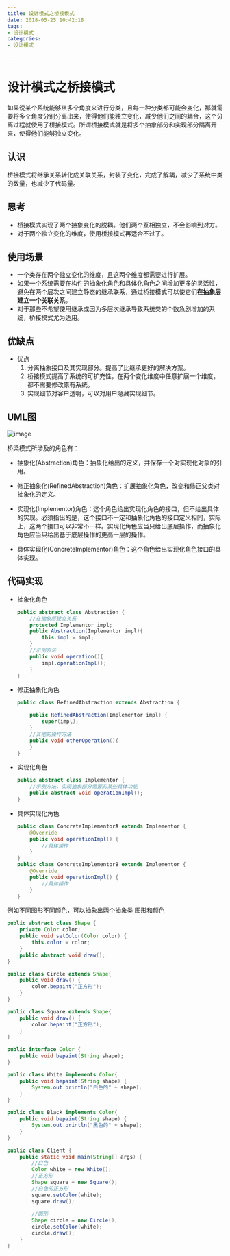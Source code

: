 ```yaml
---
title: 设计模式之桥接模式
date: 2018-05-25 10:42:18
tags:
- 设计模式
categories:
- 设计模式

---
```


#  设计模式之桥接模式

如果说某个系统能够从多个角度来进行分类，且每一种分类都可能会变化，那就需要将多个角度分别分离出来，使得他们能独立变化，减少他们之间的耦合，这个分离过程就使用了桥接模式。所谓桥接模式就是将多个抽象部分和实现部分隔离开来，使得他们能够独立变化。

<!--more-->

## 认识

桥接模式将继承关系转化成关联关系，封装了变化，完成了解耦，减少了系统中类的数量，也减少了代码量。

## 思考

-  桥接模式实现了两个抽象变化的脱耦。他们两个互相独立，不会影响到对方。
- 对于两个独立变化的维度，使用桥接模式再适合不过了。

## 使用场景

- 一个类存在两个独立变化的维度，且这两个维度都需要进行扩展。
- 如果一个系统需要在构件的抽象化角色和具体化角色之间增加更多的灵活性，避免在两个层次之间建立静态的继承联系，通过桥接模式可以使它们**在抽象层建立一个关联关系**。
- 对于那些不希望使用继承或因为多层次继承导致系统类的个数急剧增加的系统，桥接模式尤为适用。

## 优缺点

- 优点
  1. 分离抽象接口及其实现部分。提高了比继承更好的解决方案。
  2. 桥接模式提高了系统的可扩充性，在两个变化维度中任意扩展一个维度，都不需要修改原有系统。
  3. 实现细节对客户透明，可以对用户隐藏实现细节。

## UML图

![image](http://omdq6di7v.bkt.clouddn.com/17-11-19/83566663.jpg)

桥梁模式所涉及的角色有：

- 抽象化(Abstraction)角色：抽象化给出的定义，并保存一个对实现化对象的引用。

- 修正抽象化(RefinedAbstraction)角色：扩展抽象化角色，改变和修正父类对抽象化的定义。

- 实现化(Implementor)角色：这个角色给出实现化角色的接口，但不给出具体的实现。必须指出的是，这个接口不一定和抽象化角色的接口定义相同，实际上，这两个接口可以非常不一样。实现化角色应当只给出底层操作，而抽象化角色应当只给出基于底层操作的更高一层的操作。

- 具体实现化(ConcreteImplementor)角色：这个角色给出实现化角色接口的具体实现。


## 代码实现

- 抽象化角色

    ```java
    public abstract class Abstraction {
        //在抽象层建立关系
        protected Implementor impl;
        public Abstraction(Implementor impl){
            this.impl = impl;
        }
        //示例方法
        public void operation(){
            impl.operationImpl();
        }
    }
    ```
- 修正抽象化角色

    ```java
    public class RefinedAbstraction extends Abstraction {
    
        public RefinedAbstraction(Implementor impl) {
            super(impl);
        }
        //其他的操作方法
        public void otherOperation(){  
        }
    }
    ```
- 实现化角色

    ```java
    public abstract class Implementor {
        //示例方法，实现抽象部分需要的某些具体功能
        public abstract void operationImpl();
    }
    ```
- 具体实现化角色

    ```java
    public class ConcreteImplementorA extends Implementor {
        @Override
        public void operationImpl() {
            //具体操作
        }
    }
    public class ConcreteImplementorB extends Implementor {
        @Override
        public void operationImpl() {
            //具体操作
        }
    }
    ```


例如不同图形不同颜色，可以抽象出两个抽象类 图形和颜色

```java
public abstract class Shape {
    private Color color;
    public void setColor(Color color) {
        this.color = color;
    }
    public abstract void draw();
}

public class Circle extends Shape{
    public void draw() {
        color.bepaint("正方形");
    }
}

public class Square extends Shape{
    public void draw() {
        color.bepaint("正方形");
    }
}

public interface Color {
    public void bepaint(String shape);
}

public class White implements Color{
    public void bepaint(String shape) {
        System.out.println("白色的" + shape);
    }
}

public class Black implements Color{
    public void bepaint(String shape) {
        System.out.println("黑色的" + shape);
    }
}

public class Client {
    public static void main(String[] args) {
        //白色
        Color white = new White();
        //正方形
        Shape square = new Square();
        //白色的正方形
        square.setColor(white);
        square.draw();
        
        //圆形
        Shape circle = new Circle();
        circle.setColor(white);
        circle.draw();
    }
}
```

